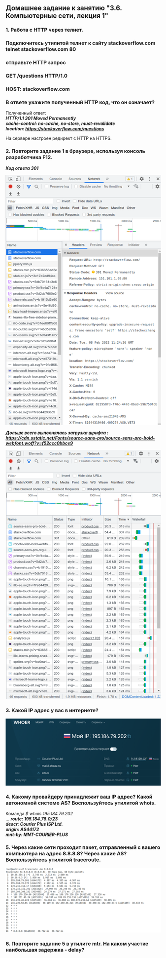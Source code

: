 ## Домашнее задание к занятию "3.6. Компьютерные сети, лекция 1"  

### 1. Работа c HTTP через телнет.
### Подключитесь утилитой телнет к сайту stackoverflow.com telnet stackoverflow.com 80
### отправьте HTTP запрос
### GET /questions HTTP/1.0
### HOST: stackoverflow.com
### В ответе укажите полученный HTTP код, что он означает?

Полученный ответ:  
**_HTTP/1.1 301 Moved Permanently_**  
**_cache-control: no-cache, no-store, must-revalidate_**  
**_location: https://stackoverflow.com/questions_**  

На сервере настроен редирект с HTTP на HTTPS.  

### 2. Повторите задание 1 в браузере, используя консоль разработчика F12.  

**_Код ответа 301_**  



![stackoverflow_head](stackoverflow_head.png)  


**_Дольше всего выполнялась загрузка шрифта : https://cdn.sstatic.net/Fonts/source-sans-pro/source-sans-pro-bold-webfont.woff?v=f52ccc0bbce9_**  

![stackoverflow_network](stackoverflow_network.png)  


### 3. Какой IP адрес у вас в интернете?  

![myINetIP](myINetIP.png)  


### 4. Какому провайдеру принадлежит ваш IP адрес? Какой автономной системе AS? Воспользуйтесь утилитой whois.  

Команда *_$ whois  195.184.79.202_*  
...
**_route:          195.184.78.0/23_**  
**_descr:          Courier Plus ISP Ltd._**  
**_origin:         AS44172_**  
**_mnt-by:         MNT-COURIER-PLUS_**  

### 5. Через какие сети проходит пакет, отправленный с вашего компьютера на адрес 8.8.8.8? Через какие AS? Воспользуйтесь утилитой traceroute.  

![traceroute8888](traceroute8888.png)  


### 6. Повторите задание 5 в утилите mtr. На каком участке наибольшая задержка - delay?  

